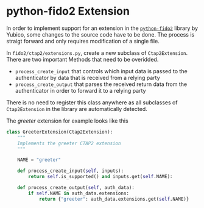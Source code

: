 # python-fido2 Extension

In order to implement support for an extension in the [`python-fido2`](https://github.com/Yubico/python-fido2) library by Yubico, some changes to the source code have to be done. The process is straigt forward and only requires modification of a single file.

In `fido2/ctap2/extensions.py`, create a new subclass of `Ctap2Extension`. There are two important Methods that need to be overidded.

- `process_create_input` that controls which input data is passed to the authenticator by data that is received from a relying party
- `process_create_output` that parses the received return data from the authenticator in order to forward it to a relying party

There is no need to register this class anywhere as all subclasses of `Ctap2Extension` in the library are automatically detected.

The *greeter* extension for example looks like this

```python
class GreeterExtension(Ctap2Extension):
    """
    Implements the greeter CTAP2 extension
    """

    NAME = "greeter"

    def process_create_input(self, inputs):
        return self.is_supported() and inputs.get(self.NAME):

    def process_create_output(self, auth_data):
        if self.NAME in auth_data.extensions:
            return {"greeter": auth_data.extensions.get(self.NAME)}
```
